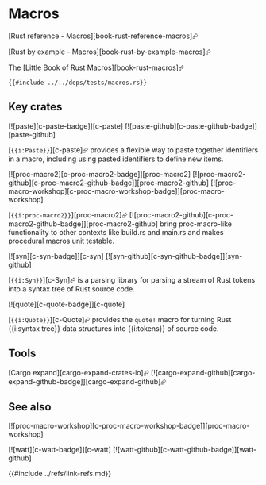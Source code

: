 # Macros

[Rust reference - Macros][book-rust-reference-macros]⮳

[Rust by example - Macros][book-rust-by-example-macros]⮳

The [Little Book of Rust Macros][book-rust-macros]⮳

```rust,editable
{{#include ../../deps/tests/macros.rs}}
```

## Key crates

[![paste][c-paste-badge]][c-paste]  [![paste-github][c-paste-github-badge]][paste-github]

[`{{i:Paste}}`][c-paste]⮳ provides a flexible way to paste together identifiers in a macro, including using pasted identifiers to define new items.

[![proc-macro2][c-proc-macro2-badge]][proc-macro2]  [![proc-macro2-github][c-proc-macro2-github-badge]][proc-macro2-github]  [![proc-macro-workshop][c-proc-macro-workshop-badge]][proc-macro-workshop]

[`{{i:proc-macro2}}`][proc-macro2]⮳ [![proc-macro2-github][c-proc-macro2-github-badge]][proc-macro2-github] bring proc-macro-like functionality to other contexts like build.rs and main.rs and makes procedural macros unit testable.

[![syn][c-syn-badge]][c-syn]  [![syn-github][c-syn-github-badge]][syn-github]

[`{{i:Syn}}`][c-Syn]⮳ is a parsing library for parsing a stream of Rust tokens into a syntax tree of Rust source code.

[![quote][c-quote-badge]][c-quote]

[`{{i:Quote}}`][c-Quote]⮳ provides the `quote!` macro for turning Rust {{i:syntax tree}} data structures into {{i:tokens}} of source code.

## Tools

[Cargo expand][cargo-expand-crates-io]⮳ [![cargo-expand-github][cargo-expand-github-badge]][cargo-expand-github]⮳

## See also

[![proc-macro-workshop][c-proc-macro-workshop-badge]][proc-macro-workshop]

[![watt][c-watt-badge]][c-watt]  [![watt-github][c-watt-github-badge]][watt-github]

{{#include ../refs/link-refs.md}}

